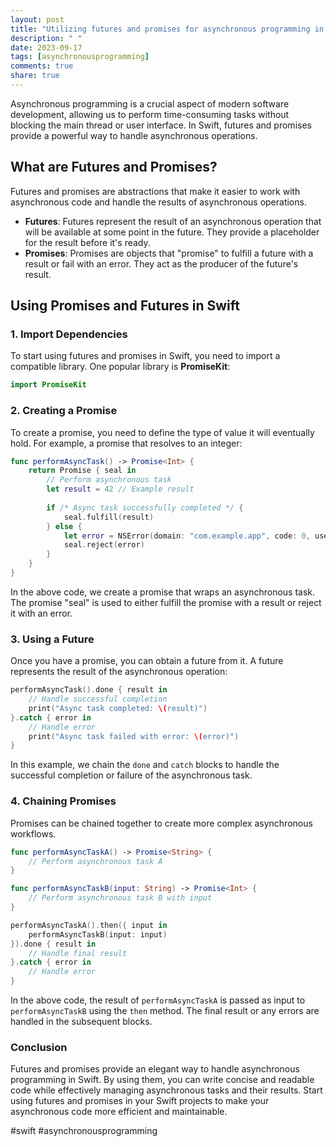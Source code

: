 ```yaml
---
layout: post
title: "Utilizing futures and promises for asynchronous programming in Swift"
description: " "
date: 2023-09-17
tags: [asynchronousprogramming]
comments: true
share: true
---
```


Asynchronous programming is a crucial aspect of modern software development, allowing us to perform time-consuming tasks without blocking the main thread or user interface. In Swift, futures and promises provide a powerful way to handle asynchronous operations. 

## What are Futures and Promises?

Futures and promises are abstractions that make it easier to work with asynchronous code and handle the results of asynchronous operations. 

- **Futures**: Futures represent the result of an asynchronous operation that will be available at some point in the future. They provide a placeholder for the result before it's ready.
- **Promises**: Promises are objects that "promise" to fulfill a future with a result or fail with an error. They act as the producer of the future's result.

## Using Promises and Futures in Swift

### 1. Import Dependencies

To start using futures and promises in Swift, you need to import a compatible library. One popular library is **PromiseKit**:

```swift
import PromiseKit
```

### 2. Creating a Promise

To create a promise, you need to define the type of value it will eventually hold. For example, a promise that resolves to an integer:

```swift
func performAsyncTask() -> Promise<Int> {
    return Promise { seal in
        // Perform asynchronous task
        let result = 42 // Example result
        
        if /* Async task successfully completed */ {
            seal.fulfill(result)
        } else {
            let error = NSError(domain: "com.example.app", code: 0, userInfo: nil)
            seal.reject(error)
        }
    }
}
```

In the above code, we create a promise that wraps an asynchronous task. The promise "seal" is used to either fulfill the promise with a result or reject it with an error.

### 3. Using a Future

Once you have a promise, you can obtain a future from it. A future represents the result of the asynchronous operation:

```swift
performAsyncTask().done { result in
    // Handle successful completion
    print("Async task completed: \(result)")
}.catch { error in
    // Handle error
    print("Async task failed with error: \(error)")
}
```

In this example, we chain the `done` and `catch` blocks to handle the successful completion or failure of the asynchronous task.

### 4. Chaining Promises

Promises can be chained together to create more complex asynchronous workflows. 

```swift
func performAsyncTaskA() -> Promise<String> {
    // Perform asynchronous task A
}

func performAsyncTaskB(input: String) -> Promise<Int> {
    // Perform asynchronous task B with input
}

performAsyncTaskA().then({ input in
    performAsyncTaskB(input: input)
}).done { result in
    // Handle final result
}.catch { error in
    // Handle error
}
```

In the above code, the result of `performAsyncTaskA` is passed as input to `performAsyncTaskB` using the `then` method. The final result or any errors are handled in the subsequent blocks.

### Conclusion

Futures and promises provide an elegant way to handle asynchronous programming in Swift. By using them, you can write concise and readable code while effectively managing asynchronous tasks and their results. Start using futures and promises in your Swift projects to make your asynchronous code more efficient and maintainable.

#swift #asynchronousprogramming